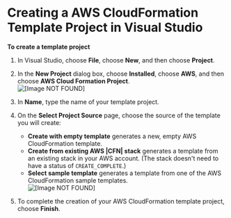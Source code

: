# Creating a AWS CloudFormation Template Project in Visual Studio<a name="tkv-cfn-editor-new-project"></a>

 **To create a template project** 

1. In Visual Studio, choose **File**, choose **New**, and then choose **Project**\.

1. In the **New Project** dialog box, choose **Installed**, choose **AWS**, and then choose **AWS Cloud Formation Project**\.  
![\[Image NOT FOUND\]](http://docs.aws.amazon.com/toolkit-for-visual-studio/latest/user-guide/images/vs-editor-new-template-2.png)

1. In **Name**, type the name of your template project\.

1. On the **Select Project Source** page, choose the source of the template you will create:
   +  **Create with empty template** generates a new, empty AWS CloudFormation template\.
   +  **Create from existing AWS \|CFN\| stack** generates a template from an existing stack in your AWS account\. \(The stack doesn't need to have a status of `CREATE_COMPLETE`\.\)
   +  **Select sample template** generates a template from one of the AWS CloudFormation sample templates\.  
![\[Image NOT FOUND\]](http://docs.aws.amazon.com/toolkit-for-visual-studio/latest/user-guide/images/vs-editor-new-template-empty-2.png)

1. To complete the creation of your AWS CloudFormation template project, choose **Finish**\.